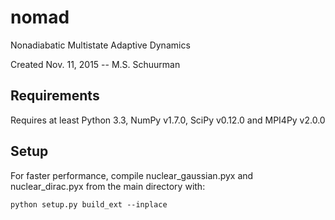 nomad
=====
Nonadiabatic Multistate Adaptive Dynamics

Created Nov. 11, 2015 -- M.S. Schuurman

Requirements
------------
Requires at least Python 3.3, NumPy v1.7.0, SciPy v0.12.0 and MPI4Py v2.0.0

Setup
-----
For faster performance, compile nuclear_gaussian.pyx and nuclear_dirac.pyx from the main directory with:
```
python setup.py build_ext --inplace
```
